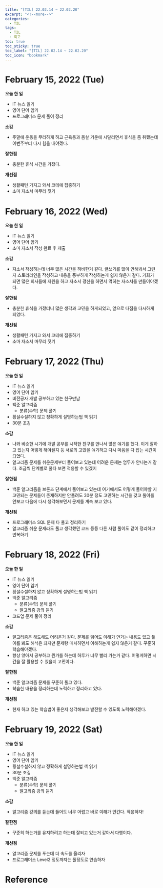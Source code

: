 ```yaml
---
title: "[TIL] 22.02.14 ~ 22.02.20"
excerpt: "<!--more-->"
categories:
  - TIL
tags:
  - TIL
  - 회고
toc: true
toc_sticky: true
toc_label: "[TIL] 22.02.14 ~ 22.02.20"
toc_icon: "bookmark"
---
```


# February 15, 2022 (Tue)

**오늘 한 일**
- IT 뉴스 읽기
- 영어 단어 암기
- 프로그래머스 문제 풀이 정리

**소감**
- 주말에 운동을 무리하게 하고 근육통과 몸살 기운에 시달리면서 휴식을 좀 취했는데 이번주부터 다시 힘을 내야겠다.

**잘한점**
- 충분한 휴식 시간을 가졌다.

**개선점**
- 생활패턴 가지고 와서 코테에 집중하기
- 소마 자소서 마무리 짓기

# February 16, 2022 (Wed)

**오늘 한 일**
- IT 뉴스 읽기
- 영어 단어 암기
- 소마 자소서 작성 완료 후 제출

**소감**
- 자소서 작성하는데 너무 많은 시간을 허비한거 같다. 글쓰기를 많이 안해봐서 그런지 스토리라인을 작성하고 내용을 풍부하게 작성하는게 쉽지 않은거 같다. 기회가 되면 많은 회사들에 지원을 하고 자소서 갱신을 하면서 먹히는 자소서를 만들어야겠다.

**잘한점**
- 충분한 휴식을 가졌더니 많은 생각과 고민을 하게되었고, 앞으로 다짐을 다시하게 되었다.

**개선점**
- 생활패턴 가지고 와서 코테에 집중하기
- 소마 자소서 마무리 짓기

# February 17, 2022 (Thu)

**오늘 한 일**
- IT 뉴스 읽기
- 영어 단어 암기
- 비전공자 개발 공부하고 있는 친구만남
- 백준 알고리즘
  - 분류(수학) 문제 풀기
- 횡설수설하지 않고 정확하게 설명하는법 책 읽기
- 30분 조깅

**소감**
- 나와 비슷한 시기에 개발 공부를 시작한 친구를 만나서 많은 얘기를 했다. 이게 잘하고 있는지 어떻게 해야될지 등 서로의 고민을 얘기하고 다시 마음을 다 잡는 시간이 되었다.
- 알고리즘 문제를 쉬운문제부터 풀어보고 있는데 어려운 문제는 엄두가 안나는거 같다. 조금씩 단계별로 풀다 보면 적응할 수 있겠지

**잘한점**
- 백준 알고리즘을 브론즈 단계에서 풀어보고 있는데 여기에서도 어떻게 풀어야할 지 고민되는 문제들이 존재하지만 안풀려도 30분 정도 고민하는 시간을 갖고 풀이를 안보고 다음에 다시 생각해보면서 문제를 계속 보고 있다.

**개선점**
- 프로그래머스 SQL 문제 다 풀고 정리하기
- 알고리즘 쉬운 문제라도 풀고 생각했던 코드 등등 다른 사람 풀이도 같이 정리하고 반복하기

# February 18, 2022 (Fri)

**오늘 한 일**
- IT 뉴스 읽기
- 영어 단어 암기
- 횡설수설하지 않고 정확하게 설명하는법 책 읽기
- 백준 알고리즘
  - 분류(수학) 문제 풀기
  - 알고리즘 강의 듣기
- 코드업 문제 풀이 정리

**소감**
- 알고리즘은 해도해도 어려운거 같다. 문제를 읽어도 이해가 안가는 내용도 있고 풀이를 봐도 해석은 되지만 문제랑 매치하면서 이해하는게 쉽지 않은거 같다. 꾸준히 학습해야겠다.
- 항상 앉아서 공부하고 뭔가를 하는데 하루가 너무 빨리 가는거 같다. 어떻게하면 시간을 잘 활용할 수 있을지 고민이다.

**잘한점**
- 백준 알고리즘 문제를 꾸준히 풀고 있다.
- 학습한 내용을 정리하는데 노력하고 정리하고 있다.

**개선점**
- 현재 하고 있는 학습법이 좋은지 생각해보고 발전할 수 있도록 노력해야겠다.

# February 19, 2022 (Sat)

**오늘 한 일**
- IT 뉴스 읽기
- 영어 단어 암기
- 횡설수설하지 않고 정확하게 설명하는법 책 읽기
- 30분 조깅
- 백준 알고리즘
  - 분류(수학) 문제 풀기
  - 알고리즘 강의 듣기

**소감**
- 알고리즘 강의를 듣는데 들어도 너무 어렵고 바로 이해가 안간다. 적응하자!

**잘한점**
- 꾸준히 하는거를 유지하려고 하는데 잘되고 있는거 같아서 다행이다.

**개선점**
- 알고리즘 문제를 푸는데 더 속도를 올리자
- 프로그래머스 Level2 정도까지는 풀정도로 연습하자

# Reference